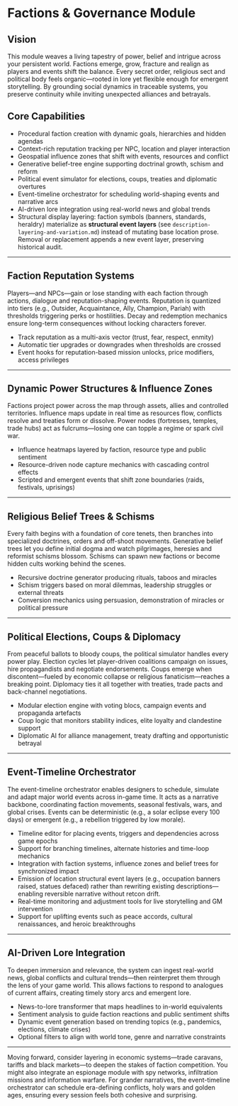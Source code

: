 # Factions & Governance Module

## Vision

This module weaves a living tapestry of power, belief and intrigue across your persistent world. Factions emerge, grow, fracture and realign as players and events shift the balance. Every secret order, religious sect and political body feels organic—rooted in lore yet flexible enough for emergent storytelling. By grounding social dynamics in traceable systems, you preserve continuity while inviting unexpected alliances and betrayals.

## Core Capabilities

- Procedural faction creation with dynamic goals, hierarchies and hidden agendas
- Context-rich reputation tracking per NPC, location and player interaction
- Geospatial influence zones that shift with events, resources and conflict
- Generative belief-tree engine supporting doctrinal growth, schism and reform
- Political event simulator for elections, coups, treaties and diplomatic overtures
- Event-timeline orchestrator for scheduling world-shaping events and narrative arcs
- AI-driven lore integration using real-world news and global trends
- Structural display layering: faction symbols (banners, standards, heraldry) materialize as **structural event layers** (see `description-layering-and-variation.md`) instead of mutating base location prose. Removal or replacement appends a new event layer, preserving historical audit.

---

## Faction Reputation Systems

Players—and NPCs—gain or lose standing with each faction through actions, dialogue and reputation-shaping events. Reputation is quantized into tiers (e.g., Outsider, Acquaintance, Ally, Champion, Pariah) with thresholds triggering perks or hostilities. Decay and redemption mechanics ensure long-term consequences without locking characters forever.

- Track reputation as a multi-axis vector (trust, fear, respect, enmity)
- Automatic tier upgrades or downgrades when thresholds are crossed
- Event hooks for reputation-based mission unlocks, price modifiers, access privileges

---

## Dynamic Power Structures & Influence Zones

Factions project power across the map through assets, allies and controlled territories. Influence maps update in real time as resources flow, conflicts resolve and treaties form or dissolve. Power nodes (fortresses, temples, trade hubs) act as fulcrums—losing one can topple a regime or spark civil war.

- Influence heatmaps layered by faction, resource type and public sentiment
- Resource-driven node capture mechanics with cascading control effects
- Scripted and emergent events that shift zone boundaries (raids, festivals, uprisings)

---

## Religious Belief Trees & Schisms

Every faith begins with a foundation of core tenets, then branches into specialized doctrines, orders and off-shoot movements. Generative belief trees let you define initial dogma and watch pilgrimages, heresies and reformist schisms blossom. Schisms can spawn new factions or become hidden cults working behind the scenes.

- Recursive doctrine generator producing rituals, taboos and miracles
- Schism triggers based on moral dilemmas, leadership struggles or external threats
- Conversion mechanics using persuasion, demonstration of miracles or political pressure

---

## Political Elections, Coups & Diplomacy

From peaceful ballots to bloody coups, the political simulator handles every power play. Election cycles let player-driven coalitions campaign on issues, hire propagandists and negotiate endorsements. Coups emerge when discontent—fueled by economic collapse or religious fanaticism—reaches a breaking point. Diplomacy ties it all together with treaties, trade pacts and back-channel negotiations.

- Modular election engine with voting blocs, campaign events and propaganda artefacts
- Coup logic that monitors stability indices, elite loyalty and clandestine support
- Diplomatic AI for alliance management, treaty drafting and opportunistic betrayal

---

## Event-Timeline Orchestrator

The event-timeline orchestrator enables designers to schedule, simulate and adapt major world events across in-game time. It acts as a narrative backbone, coordinating faction movements, seasonal festivals, wars, and global crises. Events can be deterministic (e.g., a solar eclipse every 100 days) or emergent (e.g., a rebellion triggered by low morale).

- Timeline editor for placing events, triggers and dependencies across game epochs
- Support for branching timelines, alternate histories and time-loop mechanics
- Integration with faction systems, influence zones and belief trees for synchronized impact
- Emission of location structural event layers (e.g., occupation banners raised, statues defaced) rather than rewriting existing descriptions—enabling reversible narrative without retcon drift.
- Real-time monitoring and adjustment tools for live storytelling and GM intervention
- Support for uplifting events such as peace accords, cultural renaissances, and heroic breakthroughs

---

## AI-Driven Lore Integration

To deepen immersion and relevance, the system can ingest real-world news, global conflicts and cultural trends—then reinterpret them through the lens of your game world. This allows factions to respond to analogues of current affairs, creating timely story arcs and emergent lore.

- News-to-lore transformer that maps headlines to in-world equivalents
- Sentiment analysis to guide faction reactions and public sentiment shifts
- Dynamic event generation based on trending topics (e.g., pandemics, elections, climate crises)
- Optional filters to align with world tone, genre and narrative constraints

---

Moving forward, consider layering in economic systems—trade caravans, tariffs and black markets—to deepen the stakes of faction competition. You might also integrate an espionage module with spy networks, infiltration missions and information warfare. For grander narratives, the event-timeline orchestrator can schedule era-defining conflicts, holy wars and golden ages, ensuring every session feels both cohesive and surprising.
